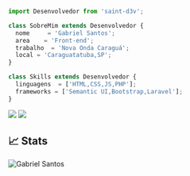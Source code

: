 ```js
import Desenvolvedor from 'saint-d3v';

class SobreMim extends Desenvolvedor {
  nome     = 'Gabriel Santos';
  area    = 'Front-end';
  trabalho  = 'Nova Onda Caraguá';
  local = 'Caraguatatuba,SP';
}

class Skills extends Desenvolvedor {
  linguagens  = ['HTML,CSS,JS,PHP'];
  frameworks = ['Semantic UI,Bootstrap,Laravel'];
}
```

<p align="left">
  <a href="#" alt="Gmail">
  <img src="https://img.shields.io/badge/-Gmail-FF0000?style=flat-square&labelColor=FF0000&logo=gmail&logoColor=white&link=https://mail.google.com/mail/u/0/#inbox" /></a>

  <a href="#" alt="Linkedin">
  <img src="https://img.shields.io/badge/-Linkedin-0e76a8?style=flat-square&logo=Linkedin&logoColor=white&link=https://www.linkedin.com/in/gabriel-dos-santos-203534239/" /></a>
  
<br/>

## 📈 Stats

![Gabriel Santos ](https://github-readme-stats.vercel.app/api?username=prathmesh16&hide=["issues"]&show_icons=true&line_height=30&line_width=100%)



